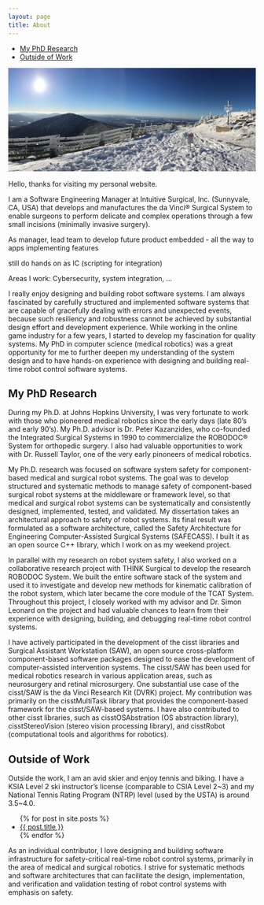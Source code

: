```yaml
---
layout: page
title: About
---
```


<!-- vim-markdown-toc GFM -->

* [My PhD Research](#my-phd-research)
* [Outside of Work](#outside-of-work)

<!-- vim-markdown-toc -->
![about](/assets/about.jpg)

Hello, thanks for visiting my personal website.

I am a Software Engineering Manager at Intuitive Surgical, Inc. (Sunnyvale, CA,
USA) that develops and manufactures the da Vinci® Surgical System to enable
surgeons to perform delicate and complex operations through a few small
incisions (minimally invasive surgery).

As manager, lead team to develop future product
embedded - all the way to apps implementing features

still do hands on as IC (scripting for integration)

Areas I work: Cybersecurity, system integration, ...


I really enjoy designing and building robot software systems. I am always
fascinated by carefully structured and implemented software systems that are
capable of gracefully dealing with errors and unexpected events, because such
resiliency and robustness cannot be achieved by substantial design effort and
development experience. While working in the online game industry for a few
years, I started to develop my fascination for quality systems. My PhD in
computer science (medical robotics) was a great opportunity for me to further
deepen my understanding of the system design and to have hands-on experience
with designing and building real-time robot control software systems.

## My PhD Research

During my Ph.D. at Johns Hopkins University, I was very fortunate to work with
those who pioneered medical robotics since the early days (late 80’s and early
90’s). My Ph.D. advisor is Dr. Peter Kazanzides, who co-founded the Integrated
Surgical Systems in 1990 to commercialize the ROBODOC® System for orthopedic
surgery. I also had valuable opportunities to work with Dr. Russell Taylor, one
of the very early pinoneers of medical robotics.

My Ph.D. research was focused on software system safety for component-based
medical and surgical robot systems. The goal was to develop structured and
systematic methods to manage safety of component-based surgical robot systems at
the middleware or framework level, so that medical and surgical robot systems
can be systematically and consistently designed, implemented, tested, and
validated. My dissertation takes an architectural approach to safety of robot
systems. Its final result was formulated as a software architecture, called the
Safety Architecture for Engineering Computer-Assisted Surgical Systems
(SAFECASS). I built it as an open source C++ library, which I work on as my
weekend project.

In parallel with my research on robot system safety, I also worked on a
collaborative research project with THINK Surgical to develop the research
ROBODOC System. We built the entire software stack of the system and used it to
investigate and develop new methods for kinematic calibration of the robot
system, which later became the core module of the TCAT System. Throughout this
project, I closely worked with my advisor and Dr. Simon Leonard on the project
and had valuable chances to learn from their experience with designing,
building, and debugging real-time robot control systems.

I have actively participated in the development of the cisst libraries and
Surgical Assistant Workstation (SAW), an open source cross-platform
component-based software packages designed to ease the development of
computer-assisted intervention systems. The cisst/SAW has been used for medical
robotics research in various application areas, such as neurosurgery and retinal
microsurgery. One substantial use case of the cisst/SAW is the da Vinci Research
Kit (DVRK) project. My contribution was primarily on the cisstMultiTask library
that provides the component-based framework for the cisst/SAW-based systems. I
have also contributed to other cisst libraries, such as cisstOSAbstration (OS
abstraction library), cisstStereoVision (stereo vision processing library), and
cisstRobot (computational tools and algorithms for robotics).

## Outside of Work

Outside the work, I am an avid skier and enjoy tennis and biking. I have a KSIA
Level 2 ski instructor’s license (comparable to CSIA Level 2~3) and my National
Tennis Rating Program (NTRP) level (used by the USTA) is around 3.5~4.0.

<ul>
  {% for post in site.posts %}
    <li>
      <a href="{{ post.url }}">{{ post.title }}</a>
    </li>
  {% endfor %}
</ul>

<p>
As an individual contributor,
I love designing and building software infrastructure for safety-critical
real-time robot control systems, primarily in the area of medical and surgical
robotics. I strive for systematic methods and software architectures that can
facilitate the design, implementation, and verification and validation testing
of robot control systems with emphasis on safety.
</p>

